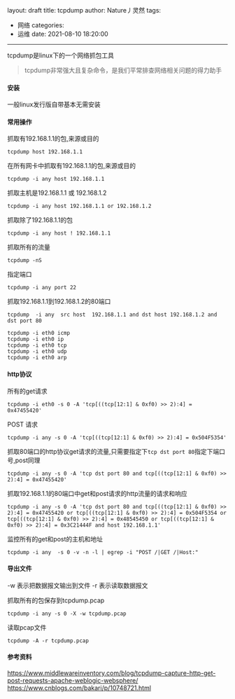 layout: draft
title: tcpdump
author: Nature丿灵然
tags:
  - 网络
categories:
  - 运维
date: 2021-08-10 18:20:00
---
tcpdump是linux下的一个网络抓包工具

<!--more-->

> tcpdump非常强大且复杂命令，是我们平常排查网络相关问题的得力助手

#### 安装

一般linux发行版自带基本无需安装

#### 常用操作

抓取有192.168.1.1的包,来源或目的

```shell
tcpdump host 192.168.1.1
```

在所有网卡中抓取有192.168.1.1的包,来源或目的

```shell
tcpdump -i any host 192.168.1.1 
```

抓取主机是192.168.1.1 或 192.168.1.2

```shell
tcpdump -i any host 192.168.1.1 or 192.168.1.2
```

抓取除了192.168.1.1的包

```shell
tcpdump -i any host ! 192.168.1.1
```

抓取所有的流量

```shell
tcpdump -nS
```

指定端口

```shell
tcpdump -i any port 22
```

抓取192.168.1.1到192.168.1.2的80端口

```shell
tcpdump  -i any  src host  192.168.1.1 and dst host 192.168.1.2 and dst port 80
```

```shell
tcpdump -i eth0 icmp
tcpdump -i eth0 ip
tcpdump -i eth0 tcp
tcpdump -i eth0 udp
tcpdump -i eth0 arp

```

#### http协议

所有的get请求

```shell
tcpdump -i eth0 -s 0 -A 'tcp[((tcp[12:1] & 0xf0) >> 2):4] = 0x47455420'
```

POST 请求

```shell
tcpdump -i any -s 0 -A 'tcp[((tcp[12:1] & 0xf0) >> 2):4] = 0x504F5354'
```

抓取80端口的http协议get请求的流量,只需要指定下`tcp dst port 80`指定下端口号,post同理

```shell
tcpdump -i any -s 0 -A 'tcp dst port 80 and tcp[((tcp[12:1] & 0xf0) >> 2):4] = 0x47455420'
```

抓取192.168.1.1的80端口中get和post请求的http流量的请求和响应

```shell
tcpdump -i any -s 0 -A 'tcp dst port 80 and tcp[((tcp[12:1] & 0xf0) >> 2):4] = 0x47455420 or tcp[((tcp[12:1] & 0xf0) >> 2):4] = 0x504F5354 or tcp[((tcp[12:1] & 0xf0) >> 2):4] = 0x48545450 or tcp[((tcp[12:1] & 0xf0) >> 2):4] = 0x3C21444F and host 192.168.1.1'
```

监控所有的get和post的主机和地址

```shell
tcpdump -i any  -s 0 -v -n -l | egrep -i "POST /|GET /|Host:"
```

#### 导出文件

-w 表示把数据报文输出到文件
-r 表示读取数据报文

抓取所有的包保存到tcpdump.pcap

```shell
tcpdump -i any -s 0 -X -w tcpdump.pcap
```

读取pcap文件

```shell
tcpdump -A -r tcpdump.pcap
```

#### 参考资料

<https://www.middlewareinventory.com/blog/tcpdump-capture-http-get-post-requests-apache-weblogic-websphere/>
<https://www.cnblogs.com/bakari/p/10748721.html>
